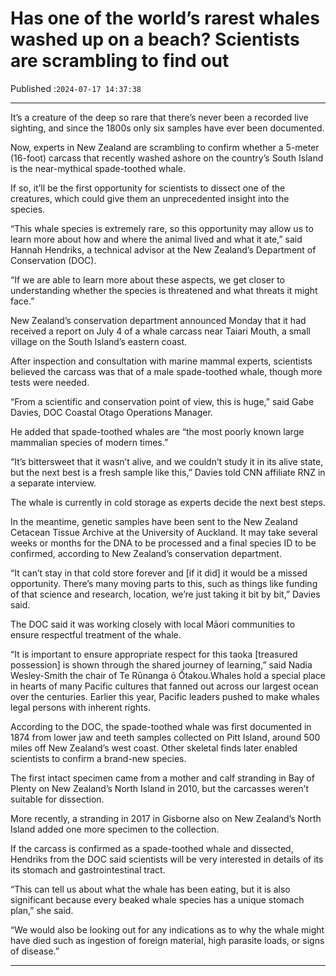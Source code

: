 # Has one of the world’s rarest whales washed up on a beach? Scientists are scrambling to find out

Published :`2024-07-17 14:37:38`

---

It’s a creature of the deep so rare that there’s never been a recorded live sighting, and since the 1800s only six samples have ever been documented.

Now, experts in New Zealand are scrambling to confirm whether a 5-meter (16-foot) carcass that recently washed ashore on the country’s South Island is the near-mythical spade-toothed whale.

If so, it’ll be the first opportunity for scientists to dissect one of the creatures, which could give them an unprecedented insight into the species.

“This whale species is extremely rare, so this opportunity may allow us to learn more about how and where the animal lived and what it ate,” said Hannah Hendriks, a technical advisor at the New Zealand’s Department of Conservation (DOC).

“If we are able to learn more about these aspects, we get closer to understanding whether the species is threatened and what threats it might face.”

New Zealand’s conservation department announced Monday that it had received a report on July 4 of a whale carcass near Taiari Mouth, a small village on the South Island’s eastern coast.

After inspection and consultation with marine mammal experts, scientists believed the carcass was that of a male spade-toothed whale, though more tests were needed.

“From a scientific and conservation point of view, this is huge,” said Gabe Davies, DOC Coastal Otago Operations Manager.

He added that spade-toothed whales are “the most poorly known large mammalian species of modern times.”

“It’s bittersweet that it wasn’t alive, and we couldn’t study it in its alive state, but the next best is a fresh sample like this,” Davies told CNN affiliate RNZ in a separate interview.

The whale is currently in cold storage as experts decide the next best steps.

In the meantime, genetic samples have been sent to the New Zealand Cetacean Tissue Archive at the University of Auckland. It may take several weeks or months for the DNA to be processed and a final species ID to be confirmed, according to New Zealand’s conservation department.

“It can’t stay in that cold store forever and [if it did] it would be a missed opportunity. There’s many moving parts to this, such as things like funding of that science and research, location, we’re just taking it bit by bit,” Davies said.

The DOC said it was working closely with local Māori communities to ensure respectful treatment of the whale.

“It is important to ensure appropriate respect for this taoka [treasured possession] is shown through the shared journey of learning,” said Nadia Wesley-Smith the chair of Te Rūnanga ō Ōtakou.Whales hold a special place in hearts of many Pacific cultures that fanned out across our largest ocean over the centuries. Earlier this year, Pacific leaders pushed to make whales legal persons with inherent rights.

According to the DOC, the spade-toothed whale was first documented in 1874 from lower jaw and teeth samples collected on Pitt Island, around 500 miles off New Zealand’s west coast. Other skeletal finds later enabled scientists to confirm a brand-new species.

The first intact specimen came from a mother and calf stranding in Bay of Plenty on New Zealand’s North Island in 2010, but the carcasses weren’t suitable for dissection.

More recently, a stranding in 2017 in Gisborne also on New Zealand’s North Island added one more specimen to the collection.

If the carcass is confirmed as a spade-toothed whale and dissected, Hendriks from the DOC said scientists will be very interested in details of its its stomach and gastrointestinal tract.

“This can tell us about what the whale has been eating, but it is also significant because every beaked whale species has a unique stomach plan,” she said.

“We would also be looking out for any indications as to why the whale might have died such as ingestion of foreign material, high parasite loads, or signs of disease.”

---

